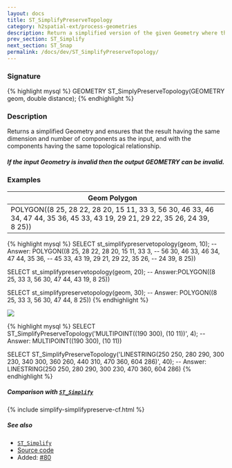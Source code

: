 ```yaml
---
layout: docs
title: ST_SimplifyPreserveTopology
category: h2spatial-ext/process-geometries
description: Return a simplified version of the given Geometry where the topology is preserved
prev_section: ST_Simplify
next_section: ST_Snap
permalink: /docs/dev/ST_SimplifyPreserveTopology/
---
```


### Signature

{% highlight mysql %}
GEOMETRY ST_SimplyPreserveTopology(GEOMETRY geom,
                                   double distance);
{% endhighlight %}

### Description
Returns a simplified Geometry and ensures that the result having the same dimension and number of components as the input, and with the components having the same topological relationship.

<div class="note warning">
    <h5>If the input Geometry is invalid then the output GEOMETRY can
    	be invalid.</h5>
</div>

### Examples

|           Geom Polygon                       |    |
|----------------------------------------------|----|
| POLYGON((8 25, 28 22, 28 20, 15 11, 33 3, 56 30, 46 33, 46 34, 47 44, 35 36, 45 33, 43 19, 29 21, 29 22, 35 26, 24 39, 8 25)) |    |

{% highlight mysql %}
SELECT st_simplifypreservetopology(geom, 10);
-- Answer: POLYGON((8 25, 28 22, 28 20, 15 11, 33 3,
--                  56 30, 46 33, 46 34, 47 44, 35 36,
--                  45 33, 43 19, 29 21, 29 22, 35 26,
--                  24 39, 8 25))

SELECT st_simplifypreservetopology(geom, 20);
-- Answer:POLYGON((8 25, 33 3, 56 30, 47 44, 43 19, 8 25))

SELECT st_simplifypreservetopology(geom, 30);
-- Answer: POLYGON((8 25, 33 3, 56 30, 47 44, 8 25))
{% endhighlight %}

<img class="displayed" src="../ST_SimplifyPreserveTopology.png"/>

{% highlight mysql %}
SELECT ST_SimplifyPreserveTopology('MULTIPOINT((190 300),
                                               (10 11))',
                                    4);
-- Answer: MULTIPOINT((190 300), (10 11))

SELECT ST_SimplifyPreserveTopology('LINESTRING(250 250, 280 290,
                                               300 230, 340 300,
                                               360 260, 440 310,
                                               470 360, 604 286)',
                                    40);
-- Answer: LINESTRING(250 250, 280 290, 300 230, 470 360, 604 286)
{% endhighlight %}

##### Comparison with [`ST_Simplify`](../ST_Simplify)

{% include simplify-simplifypreserve-cf.html %}

##### See also

* [`ST_Simplify`](../ST_Simplify)
* <a href="https://github.com/irstv/H2GIS/blob/master/h2spatial-ext/src/main/java/org/h2gis/h2spatialext/function/spatial/processing/ST_SimplifyPreserveTopology.java" target="_blank">Source code</a>
* Added: <a href="https://github.com/irstv/H2GIS/pull/80" target="_blank">#80</a>

